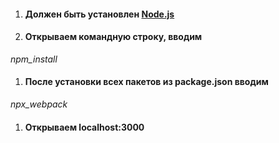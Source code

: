 1. #### Должен быть установлен  [Node.js](https://nodejs.org/en/) 
1. #### Открываем командную строку, вводим 
*_npm_install_*
1. #### После установки всех пакетов из package.json вводим 
*_npx_webpack_*
1. #### Открываем localhost:3000
